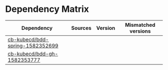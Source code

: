 # Dependency Matrix

Dependency | Sources | Version | Mismatched versions
---------- | ------- | ------- | -------------------
[cb-kubecd/bdd-spring-1582352699](https://github.com/cb-kubecd/bdd-spring-1582352699.git) |  | []() | 
[cb-kubecd/bdd-gh-1582353777](https://github.com/cb-kubecd/bdd-gh-1582353777.git) |  | []() | 
